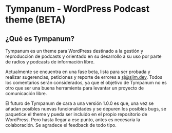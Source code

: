 # Tympanum - WordPress Podcast theme (BETA)

## ¿Qué es Tympanum?
Tympanum es un theme para WordPress destinado a la gestión y reproducción de podcasts y orientado en su desarrollo a su uso por parte de radios y podcasts de información libre.

Actualmente se encuentra en una fase beta, lista para ser probada y realizar sugerencias, peticiones y reporte de errores a sj@sjim.dev. Todos los comentarios serán considerados, ya que el objetivo de Tympanum no es otro que ser una buena herramienta para levantar un proyecto de comunicación libre.

El futuro de Tympanum de cara a una versión 1.0.0 es que, una vez se añadan posibles nuevas funcionalidades y se depuren los posibles bugs, se paquetice el theme y pueda ser incluido en el propio repositorio de WordPress. Pero hasta llegar a ese punto, antes es necesaria la colaboración. Se agradece el feedback de todo tipo.
